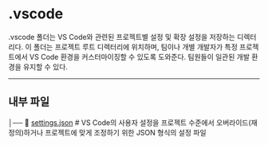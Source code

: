 # .vscode

.vscode 폴더는 VS Code와 관련된 프로젝트별 설정 및 확장 설정을 저장하는 디렉터리다. 이 폴더는 프로젝트 루트 디렉터리에 위치하며, 팀이나 개별 개발자가 특정 프로젝트에서 VS Code 환경을 커스터마이징할 수 있도록 도와준다. 팀원들이 일관된 개발 환경을 유지할 수 있다.

---

## 내부 파일

│── 📄 [settings.json](./settings.json) # VS Code의 사용자 설정을 프로젝트 수준에서 오버라이드(재정의)하거나 프로젝트에 맞게 조정하기 위한 JSON 형식의 설정 파일
